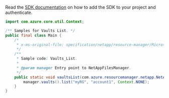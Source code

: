 Read the [SDK documentation](https://github.com/Azure/azure-sdk-for-java/blob/azure-resourcemanager-netapp_1.0.0-beta.6/sdk/netapp/azure-resourcemanager-netapp/README.md) on how to add the SDK to your project and authenticate.

```java
import com.azure.core.util.Context;

/** Samples for Vaults List. */
public final class Main {
    /*
     * x-ms-original-file: specification/netapp/resource-manager/Microsoft.NetApp/stable/2021-06-01/examples/Vaults_List.json
     */
    /**
     * Sample code: Vaults_List.
     *
     * @param manager Entry point to NetAppFilesManager.
     */
    public static void vaultsList(com.azure.resourcemanager.netapp.NetAppFilesManager manager) {
        manager.vaults().list("myRG", "account1", Context.NONE);
    }
}
```
